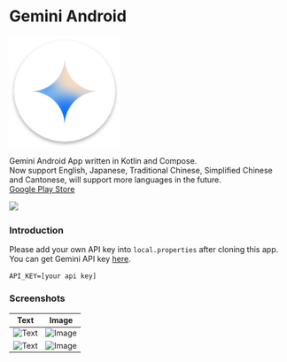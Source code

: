 # Gemini Android

<img src="https://github.com/gy6543721/GeminiAndroid/blob/main/app/src/main/res/mipmap-xxxhdpi/ic_launcher.png" height="200"/>

Gemini Android App written in Kotlin and Compose.  
Now support English, Japanese, Traditional Chinese, Simplified Chinese and Cantonese, will support more languages in the future.  
[Google Play Store](https://play.google.com/store/apps/details?id=levi.lin.gemini.android)  

<img src="https://github.com/gy6543721/GeminiAndroid/assets/46208481/0b614b5a-6922-4827-95f0-8faf0bbc340c" height="200"/>

### Introduction
Please add your own API key into `local.properties` after cloning this app.  
You can get Gemini API key [here](https://ai.google.dev/).  

```
API_KEY=[your api key]
```
### Screenshots

Text | Image
:--: | :--:
<img width="271" alt="Text" src="https://github.com/gy6543721/GeminiAndroid/assets/46208481/d19267f6-da89-4b32-9567-f8591acc4d29"> | <img width="271" alt="Image" src="https://github.com/gy6543721/GeminiAndroid/assets/46208481/1904d5cf-c40b-4b7e-9d50-2c5cb27d1a8b">
<img width="271" alt="Text" src="https://github.com/gy6543721/GeminiAndroid/assets/46208481/3c9fcba4-00ef-4a17-819c-91bc6b60f74d"> | <img width="271" alt="Image" src="https://github.com/gy6543721/GeminiAndroid/assets/46208481/af6bdd03-bbf9-4d73-b632-f7da5c35b5cc">
